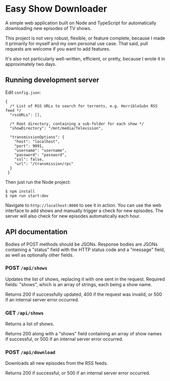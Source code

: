 # Easy Show Downloader

A simple web application built on Node and TypeScript for automatically
downloading new episodes of TV shows.

This project is not very robust, flexible, or feature complete, because I made
it primarily for myself and my own personal use case. That said, pull requests
are welcome if you want to add features.

It's also not particularly well-written, efficient, or pretty, because I wrote
it in approximately two days.

## Running development server

Edit `config.json`:

```
{
  /* List of RSS URLs to search for torrents, e.g. HorribleSubs RSS feed */
  "rssURLs": [], 

  /* Root directory, containing a sub-folder for each show */
  "showDirectory": "/mnt/media/Television",

  "transmissionOptions": {
    "host": "localhost",
    "port": 9091,
    "username": "username",
    "password": "password",
    "ssl": false,
    "url": "/transmission/rpc"
  }
 }
```

Then just run the Node project:

```
$ npm install
$ npm run start:dev
```

Navigate to `http://localhost:8080` to see it in action. You can use the web
interface to add shows and manually trigger a check for new episodes. The server
will also check for new episodes automatically each hour.

## API documentation

Bodies of POST methods should be JSONs. Response bodies are JSONs containing a
"status" field with the HTTP status code and a "message" field, as well as
optionally other fields.

### POST `/api/shows`

Updates the list of shows, replacing it with one sent in the request. Required
fields: "shows", which is an array of strings, each being a show name.

Returns 200 if successfully updated, 400 if the request was invalid, or 500 if
an internal server error occurred.

### GET `/api/shows`

Returns a list of shows.

Returns 200 along with a "shows" field containing an array of show names if
successful, or 500 if an internal server error occurred.

### POST `/api/download`

Downloads all new episodes from the RSS feeds.

Returns 200 if successful, or 500 if an internal server error occurred.
